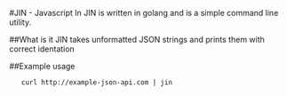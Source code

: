 #JIN - Javascript In
JIN is written in golang and is a simple command line utility.

##What is it
JIN takes unformatted JSON strings and prints them with correct identation

##Example usage
```
   curl http://example-json-api.com | jin
```


